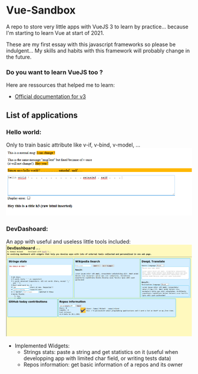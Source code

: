 # Vue-Sandbox
A repo to store very little apps with VueJS 3 to learn by practice... because I'm starting to learn Vue at start of 2021.

These are my first essay with this javascript frameworks so please be indulgent... My skills and habits with this framework will probably change in the future.

### Do you want to learn VueJS too ?
Here are ressources that helped me to learn:
- [Official documentation for v3](https://v3.vuejs.org/guide/introduction.html)

## List of applications
### Hello world:
Only to train basic attribute like v-if, v-bind, v-model, ...
![example](hello-world/example.png)

### DevDashoard:
An app with useful and useless little tools included:
![example](DevDashboard/example.png)
- Implemented Widgets:
    - Strings stats: paste a string and get statistics on it (useful when developping app with limited char field, or writing tests data)
    - Repos information: get basic information of a repos and its owner
